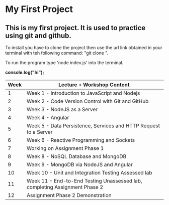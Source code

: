 # My First Project

## This is my first project. It is used to practice using git and github.

To install you have to clone the project then use the url link obtained in your terminal with teh following command: "git clone <link>".  

To run the program type 'node index.js' into the terminal.

**console.log("hi");**


Week  |  Lecture + Workshop Content	
----------------------------------------|-----------------------------------------------
1 | Week 1 - Introduction to JavaScript and Nodejs	                             
2 | Week 2 - Code Version Control with Git and GitHub                           	
3 | Week 3 - NodeJS as a Server	                                               
4 | Week 4 - Angular	                                                           
5 | Week 5 - Data Persistence, Services and HTTP Request to a Server	           
6 | Week 6 - Reactive Programming and Sockets	                                 
7 | Working on Assignment Phase 1	                                             
8 | Week 8 - NoSQL Database and MongoDB                                         	
9 | Week 9 - MongoDB via NodeJS and Angular                                     	
10 | Week 10 - Unit and Integration Testing	Assessed lab                         
11 | Week 11 - End-to-End Testing	Unassessed lab, completing Assignment Phase 2  
12 | Assignment Phase 2 Demonstration                                            

